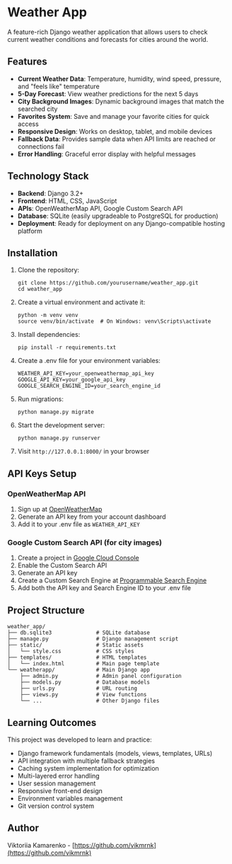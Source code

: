 # Weather App

A feature-rich Django weather application that allows users to check current weather conditions and forecasts for cities around the world.


## Features

- **Current Weather Data**: Temperature, humidity, wind speed, pressure, and "feels like" temperature
- **5-Day Forecast**: View weather predictions for the next 5 days
- **City Background Images**: Dynamic background images that match the searched city
- **Favorites System**: Save and manage your favorite cities for quick access
- **Responsive Design**: Works on desktop, tablet, and mobile devices
- **Fallback Data**: Provides sample data when API limits are reached or connections fail
- **Error Handling**: Graceful error display with helpful messages

## Technology Stack

- **Backend**: Django 3.2+
- **Frontend**: HTML, CSS, JavaScript
- **APIs**: OpenWeatherMap API, Google Custom Search API
- **Database**: SQLite (easily upgradeable to PostgreSQL for production)
- **Deployment**: Ready for deployment on any Django-compatible hosting platform

## Installation

1. Clone the repository:
   ```
   git clone https://github.com/yourusername/weather_app.git
   cd weather_app
   ```

2. Create a virtual environment and activate it:
   ```
   python -m venv venv
   source venv/bin/activate  # On Windows: venv\Scripts\activate
   ```

3. Install dependencies:
   ```
   pip install -r requirements.txt
   ```

4. Create a .env file for your environment variables:
   ```
   WEATHER_API_KEY=your_openweathermap_api_key
   GOOGLE_API_KEY=your_google_api_key
   GOOGLE_SEARCH_ENGINE_ID=your_search_engine_id
   ```

5. Run migrations:
   ```
   python manage.py migrate
   ```

6. Start the development server:
   ```
   python manage.py runserver
   ```

7. Visit `http://127.0.0.1:8000/` in your browser

## API Keys Setup

### OpenWeatherMap API
1. Sign up at [OpenWeatherMap](https://home.openweathermap.org/users/sign_up)
2. Generate an API key from your account dashboard
3. Add it to your .env file as `WEATHER_API_KEY`

### Google Custom Search API (for city images)
1. Create a project in [Google Cloud Console](https://console.cloud.google.com/)
2. Enable the Custom Search API
3. Generate an API key
4. Create a Custom Search Engine at [Programmable Search Engine](https://programmablesearchengine.google.com/about/)
5. Add both the API key and Search Engine ID to your .env file

## Project Structure

```
weather_app/
├── db.sqlite3              # SQLite database
├── manage.py               # Django management script
├── static/                 # Static assets
│   └── style.css           # CSS styles
├── templates/              # HTML templates
│   └── index.html          # Main page template
└── weatherapp/             # Main Django app
    ├── admin.py            # Admin panel configuration
    ├── models.py           # Database models
    ├── urls.py             # URL routing
    ├── views.py            # View functions
    └── ...                 # Other Django files
```

## Learning Outcomes

This project was developed to learn and practice:

- Django framework fundamentals (models, views, templates, URLs)
- API integration with multiple fallback strategies
- Caching system implementation for optimization
- Multi-layered error handling
- User session management
- Responsive front-end design
- Environment variables management
- Git version control system

## Author

Viktoriia Kamarenko - [https://github.com/vikmrnk](https://github.com/vikmrnk)